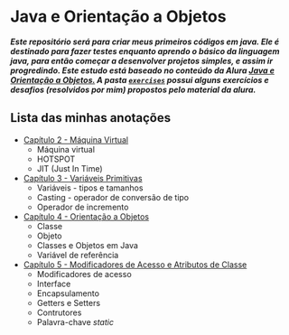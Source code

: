 # Java e Orientação a Objetos

**_Este repositório será para criar meus primeiros códigos em java. Ele é destinado para fazer testes enquanto aprendo o básico da linguagem java, para então começar a desenvolver projetos simples, e assim ir progredindo. Este estudo está baseado no conteúdo da Alura [Java e Orientação a Objetos.](https://www.alura.com.br/apostila-java-orientacao-objetos)
A pasta [`exercises`](exercises) possui alguns exercícios e desafios (resolvidos por mim) propostos pelo material da alura._**

## Lista das minhas anotações

- [Capítulo 2 - Máquina Virtual](notes/cap2.md)
	- Máquina virtual
	- HOTSPOT
	- JIT (Just In Time)
- [Capítulo 3 - Variáveis Primitivas](notes/cap3.md)
	- Variáveis - tipos e tamanhos
	- Casting - operador de conversão de tipo
	- Operador de incremento
- [Capítulo 4 - Orientação a Objetos](notes/cap4.md)
	- Classe
	- Objeto
	- Classes e Objetos em Java
	- Variável de referência
- [Capítulo 5 - Modificadores de Acesso e Atributos de Classe](notes/cap5.md)
	- Modificadores de acesso
	- Interface
	- Encapsulamento
	- Getters e Setters
	- Contrutores
	- Palavra-chave *static*